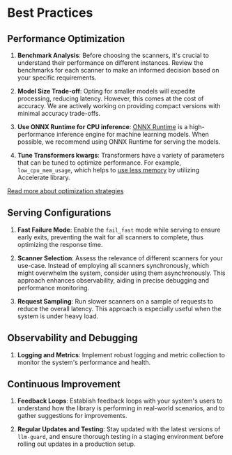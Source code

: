 # Best Practices

## Performance Optimization

1. **Benchmark Analysis**: Before choosing the scanners, it's crucial to understand their performance on different instances. Review the benchmarks for each scanner to make an informed decision based on your specific requirements.

2. **Model Size Trade-off**: Opting for smaller models will expedite processing, reducing latency. However, this comes at the cost of accuracy. We are actively working on providing compact versions with minimal accuracy trade-offs.

3. **Use ONNX Runtime for CPU inference**: [ONNX Runtime](https://onnxruntime.ai/) is a high-performance inference engine for machine learning models. When possible, we recommend using ONNX Runtime for serving the models.

4. **Tune Transformers kwargs**: Transformers have a variety of parameters that can be tuned to optimize performance. For example, `low_cpu_mem_usage`, which helps to [use less memory](https://huggingface.co/docs/transformers/main_classes/model#large-model-loading) by utilizing Accelerate library.

[Read more about optimization strategies](../tutorials/optimization.md)

## Serving Configurations

1. **Fast Failure Mode**: Enable the `fail_fast` mode while serving to ensure early exits, preventing the wait for all scanners to complete, thus optimizing the response time.

2. **Scanner Selection**: Assess the relevance of different scanners for your use-case. Instead of employing all scanners synchronously, which might overwhelm the system, consider using them asynchronously. This approach enhances observability, aiding in precise debugging and performance monitoring.

3. **Request Sampling**: Run slower scanners on a sample of requests to reduce the overall latency. This approach is especially useful when the system is under heavy load.

## Observability and Debugging

1. **Logging and Metrics**: Implement robust logging and metric collection to monitor the system's performance and health.

## Continuous Improvement

1. **Feedback Loops**: Establish feedback loops with your system's users to understand how the library is performing in real-world scenarios, and to gather suggestions for improvements.

2. **Regular Updates and Testing**: Stay updated with the latest versions of `llm-guard`, and ensure thorough testing in a staging environment before rolling out updates in a production setup.
